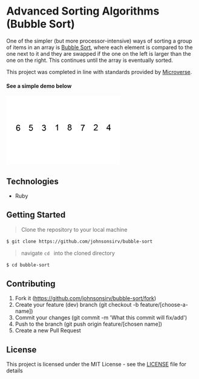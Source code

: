 # Advanced Sorting Algorithms (Bubble Sort)
One of the simpler (but more processor-intensive) ways of sorting a group of items in an array is [Bubble Sort](https://en.wikipedia.org/wiki/Bubble_sort), 
where each element is compared to the one next to it and they are swapped if the one on the left is larger than the one on the right. 
This continues until the array is eventually sorted. 

This project was completed in line with standards provided by [Microverse](https://www.microverse.org/ "The Global School for Remote Software Developers!").

#### See a simple demo below

![Demo](https://github.com/johnsonsirv/bubble-sort/blob/dev/bubble-sort-example.gif)


## Technologies

- Ruby

## Getting Started

> Clone the repository to your local machine

```sh
$ git clone https://github.com/johnsonsirv/bubble-sort
```

> navigate ```cd ``` into the cloned directory

```sh
$ cd bubble-sort
```

## Contributing

1. Fork it (https://github.com/johnsonsirv/bubble-sort/fork)
2. Create your feature (dev) branch (git checkout -b feature/[choose-a-name])
3. Commit your changes (git commit -m 'What this commit will fix/add')
4. Push to the branch (git push origin feature/[chosen name])
5. Create a new Pull Request

## License

This project is licensed under the MIT License - see the [LICENSE](./LICENSE.md) file for details
